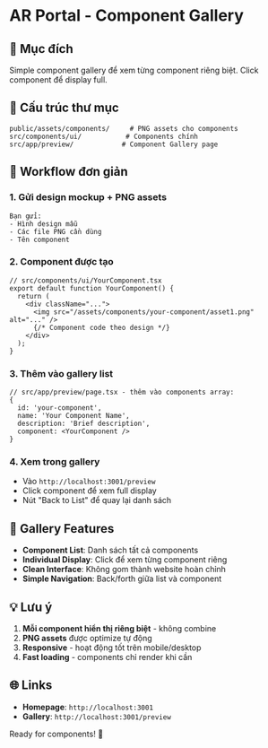 # AR Portal - Component Gallery

## 🎯 Mục đích
Simple component gallery để xem từng component riêng biệt. Click component để display full.

## 📁 Cấu trúc thư mục

```
public/assets/components/     # PNG assets cho components
src/components/ui/           # Components chính 
src/app/preview/            # Component Gallery page
```

## 🚀 Workflow đơn giản

### 1. Gửi design mockup + PNG assets
```
Bạn gửi:
- Hình design mẫu
- Các file PNG cần dùng
- Tên component
```

### 2. Component được tạo
```tsx
// src/components/ui/YourComponent.tsx
export default function YourComponent() {
  return (
    <div className="...">
      <img src="/assets/components/your-component/asset1.png" alt="..." />
      {/* Component code theo design */}
    </div>
  );
}
```

### 3. Thêm vào gallery list
```tsx
// src/app/preview/page.tsx - thêm vào components array:
{
  id: 'your-component',
  name: 'Your Component Name',
  description: 'Brief description',
  component: <YourComponent />
}
```

### 4. Xem trong gallery
- Vào `http://localhost:3001/preview`
- Click component để xem full display
- Nút "Back to List" để quay lại danh sách

## 🎨 Gallery Features

- **Component List**: Danh sách tất cả components
- **Individual Display**: Click để xem từng component riêng
- **Clean Interface**: Không gom thành website hoàn chỉnh
- **Simple Navigation**: Back/forth giữa list và component

## 💡 Lưu ý

1. **Mỗi component hiển thị riêng biệt** - không combine
2. **PNG assets** được optimize tự động
3. **Responsive** - hoạt động tốt trên mobile/desktop
4. **Fast loading** - components chỉ render khi cần

## 🌐 Links

- **Homepage**: `http://localhost:3001`
- **Gallery**: `http://localhost:3001/preview`

Ready for components! 🎨
